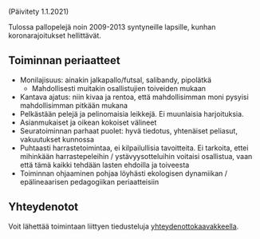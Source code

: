 (Päivitety 1.1.2021)

Tulossa pallopelejä noin 2009-2013 syntyneille lapsille, kunhan koronarajoitukset hellittävät.

## Toiminnan periaatteet
- Monilajisuus: ainakin jalkapallo/futsal, salibandy, pipolätkä
  - Mahdollisesti muitakin osallistujien toiveiden mukaan
- Kantava ajatus: niin kivaa ja rentoa, että mahdollisimman moni pysyisi mahdollisimman pitkään mukana
- Pelkästään pelejä ja pelinomaisia leikkejä. Ei muunlaisia harjoituksia.
- Asianmukaiset ja oikean kokoiset välineet
- Seuratoiminnan parhaat puolet: hyvä tiedotus, yhtenäiset peliasut, vakuutukset kunnossa
- Puhtaasti harrastetoimintaa, ei kilpailullisia tavoitteita. Ei tarkoita, ettei mihinkään harrastepeleihin / ystävyysotteluihin voitaisi osallistua, vaan että tämä kaikki tehdään lasten ehdoilla ja toiveesta
- Toiminnan ohjaaminen pohjaa löyhästi ekologisen dynamiikan / epälineaarisen pedagogiikan periaatteisiin


## Yhteydenotot

Voit lähettää toimintaan liittyen tiedusteluja [yhteydenottokaavakkeella](https://forms.gle/AeVpAjZiP6UYw5vh8).